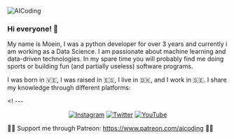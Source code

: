 ![AICoding](https://github.com/coding-ai/coding-ai/blob/master/IMG_4545.JPG)

### Hi everyone! 👋

My name is Moein, I was a python developer for over 3 years and currently i am working as a Data Science. I am passionate about machine learning and data-driven technologies. In my spare time you will probably find me doing sports or building fun (and partially useless) software programs.

I was born in 🇻🇪, I was raised in 🇪🇸, I live in 🇩🇰, and I work in 🇸🇪. I share my knowledge through different platforms:

<! --- <p align="center">
  <a href="https://www.instagram.com/ai.coding/"><img src="https://img.shields.io/badge/Instagram--_.svg?style=social&logo=instagram" alt="Instagram"></a>
  <a href="https://twitter.com/aicoding_"><img src="https://img.shields.io/badge/Twitter--_.svg?style=social&logo=twitter" alt="Twitter"></a>
  <a href="https://www.youtube.com/channel/UC8FB3UGeHITLOoxb_1F085Q?view_as=subscriber"><img src="https://img.shields.io/badge/YouTube--_.svg?style=social&logo=youtube" alt="YouTube"></a>
</p --- !>

💪🏼 Support me through Patreon: https://www.patreon.com/aicoding 💪🏼
